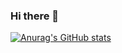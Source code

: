### Hi there 👋

[![Anurag's GitHub stats](https://github-readme-stats.vercel.app/apisaiber-elite=anuraghazra)](https://github.com/anuraghazra/github-readme-stats)
